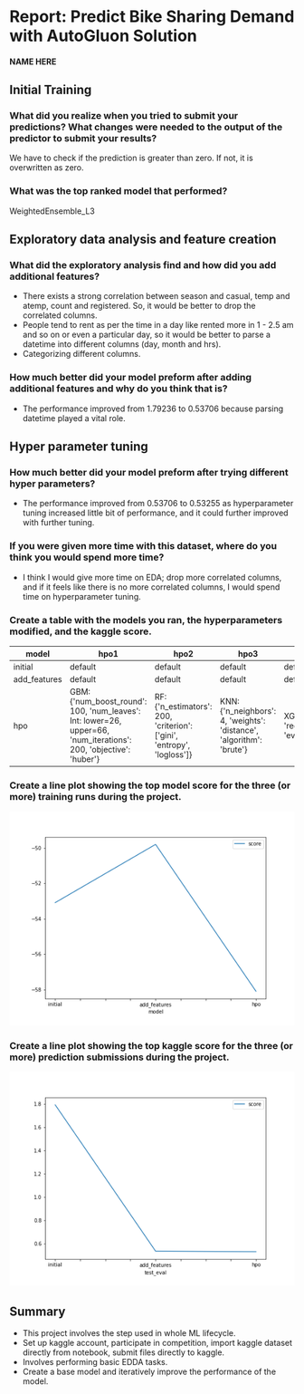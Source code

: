 # Report: Predict Bike Sharing Demand with AutoGluon Solution
#### NAME HERE

## Initial Training
### What did you realize when you tried to submit your predictions? What changes were needed to the output of the predictor to submit your results?
We have to check if the prediction is greater than zero. If not, it is overwritten as zero.

### What was the top ranked model that performed?
WeightedEnsemble_L3 

## Exploratory data analysis and feature creation
### What did the exploratory analysis find and how did you add additional features?
- There exists a strong correlation between season and casual, temp and atemp, count and registered. So, it would be better to drop the correlated columns.
- People tend to rent as per the time in a day like rented more in 1 - 2.5 am and so on or even a particular day, so it would be better to parse a datetime into different columns (day, month and hrs).
- Categorizing different columns.

### How much better did your model preform after adding additional features and why do you think that is?
- The performance improved from 1.79236 to 0.53706 because parsing datetime played a vital role.

## Hyper parameter tuning
### How much better did your model preform after trying different hyper parameters?
- The performance improved from 0.53706 to 0.53255 as hyperparameter tuning increased little bit of performance, and it could further improved with further tuning.

### If you were given more time with this dataset, where do you think you would spend more time?
- I think I would give more time on EDA; drop more correlated columns, and if it feels like there is no more correlated columns, I would spend time on hyperparameter tuning.

### Create a table with the models you ran, the hyperparameters modified, and the kaggle score.
|model|hpo1|hpo2|hpo3|hypo4|score|
|--|--|--|--|--|--|
|initial|default|default|default|default|1.79236|
|add_features|default|default|default|default|0.53706|
|hpo|GBM: {'num_boost_round': 100, 'num_leaves': Int: lower=26, upper=66, 'num_iterations': 200, 'objective': 'huber'}|RF: {'n_estimators': 200, 'criterion': ['gini', 'entropy', 'logloss']}|KNN: {'n_neighbors': 4, 'weights': 'distance', 'algorithm': 'brute'}|XGB: {'objective': 'reg:pseudohubererror', 'eval_metric': 'rmse'}|0.53255|

### Create a line plot showing the top model score for the three (or more) training runs during the project.
![model_train_score.png](img/model_train_score.png)

### Create a line plot showing the top kaggle score for the three (or more) prediction submissions during the project.
![model_test_score.png](img/model_test_score.png)

## Summary
- This project involves the step used in whole ML lifecycle.
- Set up kaggle account, participate in competition, import kaggle dataset directly from notebook, submit files directly to kaggle.
- Involves performing basic EDDA tasks.
- Create a base model and iteratively improve the performance of the model.
